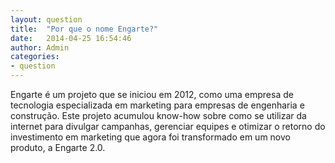 ```yaml
---
layout: question
title:  "Por que o nome Engarte?"
date:   2014-04-25 16:54:46
author: Admin
categories:
- question
---
```

Engarte é um projeto que se iniciou em 2012, como uma empresa de tecnologia especializada em marketing para empresas de engenharia e construção. Este projeto acumulou know-how sobre como se utilizar da internet para divulgar campanhas, gerenciar equipes e otimizar o retorno do investimento em marketing que agora foi transformado em um novo produto, a Engarte 2.0.
